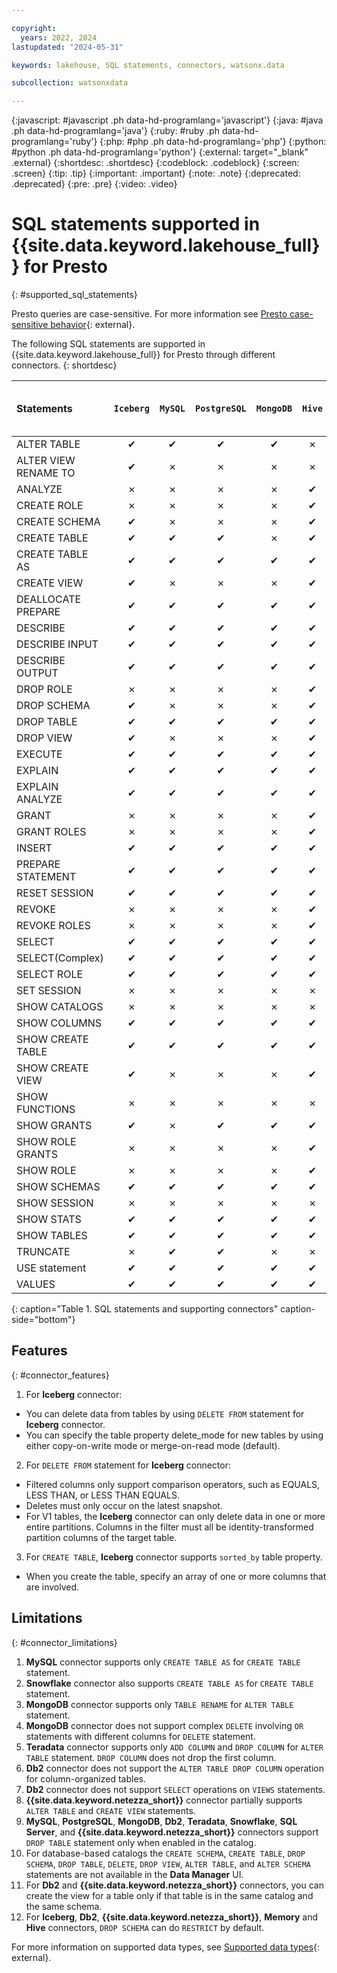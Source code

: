```yaml
---

copyright:
  years: 2022, 2024
lastupdated: "2024-05-31"

keywords: lakehouse, SQL statements, connectors, watsonx.data

subcollection: watsonxdata

---
```


{:javascript: #javascript .ph data-hd-programlang='javascript'}
{:java: #java .ph data-hd-programlang='java'}
{:ruby: #ruby .ph data-hd-programlang='ruby'}
{:php: #php .ph data-hd-programlang='php'}
{:python: #python .ph data-hd-programlang='python'}
{:external: target="_blank" .external}
{:shortdesc: .shortdesc}
{:codeblock: .codeblock}
{:screen: .screen}
{:tip: .tip}
{:important: .important}
{:note: .note}
{:deprecated: .deprecated}
{:pre: .pre}
{:video: .video}

# SQL statements supported in {{site.data.keyword.lakehouse_full}} for Presto
{: #supported_sql_statements}

Presto queries are case-sensitive. For more information see [Presto case-sensitive behavior](watsonxdata?topic=watsonxdata-presto_behavior){: external}.

The following SQL statements are supported in {{site.data.keyword.lakehouse_full}} for Presto through different connectors.
{: shortdesc}

| Statements | `Iceberg` | `MySQL` | `PostgreSQL` | `MongoDB` | `Hive` | `Kafka` | `TPCH` | `TPCDS` | `System` | `JMX` | `Db2` | `IBM Netezza` | `Memory` | `Iceberg in AWS Glue` | `AWS Glue as Meta Store` | `Hudi` | `SQL Server` | `SingleStore` | `Elasticsearch` | `Teradata` | `Snowflake` | `SAP HANA` | `Delta` | `IBM Data Virtualization Manager for z/OS` | `Oracle` | `Informix` | `Prometheus` | `Amazon Redshift` |
| :-------------- | :-------------: | :-------------:| :-------------:| :-------------:| :-------------: | :-------------: | :-------------: | :-------------: | :-------------: | :-------------:| :-------------:| :-------------: | :-------------: | :-------------: | :-------------: | :-------------: | :-------------: | :-------------: | :-------------: | :-------------: | :-------------: | :-------------: | :-------------: | :-----------------------: | :-------------: | :-------------: | :-------------: | :-------------: |
|ALTER TABLE| ✔    | ✔   | ✔  | ✔  | ✗  | ✗  | ✗  | ✗  | ✗  | ✗  | ✔  | ✔  | ✗  | ✗  | ✗  | ✗  | ✔  | ✔  | ✗  | ✔  | ✔  | ✗  | ✗  | ✗  | ✔  | ✔  | ✗  | ✔  |
|ALTER VIEW RENAME TO| ✔    | ✗   | ✗  | ✗  | ✗  | ✗  | ✗  | ✗  | ✗  | ✗  | ✗  | ✗  | ✗  | ✗  | ✗  | ✗  | ✗  | ✗  | ✗  | ✗  | ✗  | ✗  | ✗  | ✗  | ✗  | ✗  | ✗  | ✗  |
|ANALYZE|	✗ |	✗ |	✗ |	✗ |	✔ |	✗ |	✗ |	✗ |	✗ |	✗ |	✗ |	✗ |	✗ |	✗ |	✗ |	✗ |	✗ |	✗ |	✗ |	✗ |	✗ |	✗ |	✗ |	✗ | ✗  | ✗  | ✗  | ✗  |
|CREATE ROLE|	✗ |	✗ |	✗ |	✗ |	✔ |	✗ |	✗ |	✗ |	✗ |	✗ |	✗ |	✗ |	✗ |	✗ |	✗ |	✗ |	✗ |	✗ |	✗ |	✗ |	✗ |	✗ |	✗ |	✗ | ✗  | ✗  | ✗  | ✗  |
|CREATE SCHEMA|	✔ |	✗ |	✗ |	✗ |	✔ |	✗ |	✗ |	✗ |	✗ |	✗ |	✗ |	✗ |	✔ |	✔ |	✔ |	✗ |	✗ |	✗ |	✗ |	✗ |	✗ |	✗ |	✗ |	✗ | ✗  | ✗  | ✗  | ✗  |
|CREATE TABLE|	✔ |	✔ |	✔ |	✗ |	✔ |	✗ |	✗ |	✗ |	✗ |	✗ |	✔ |	✔ |	✔ |	✗ |	✔ |	✗ |	✔ |	✔ |	✗ |	✔ |	✔ |	✔ |	✔ |	✗ | ✔  | ✔  | ✗  | ✔  |
|CREATE TABLE AS|	✔ |	✔ |	✔ |	✔ |	✔ |	✗ |	✗ |	✗ |	✗ |	✗ |	✔ |	✔ |	✗ |	✗ |	✗ |	✗ |	✗ |	✗ |	✗ |	✗ |	✗ |	✗ |	✗ |	✗ | ✗  | ✗  | ✗  | ✗  |
|CREATE VIEW|	✔ |	✗ |	✗ |	✗ |	✔ |	✗ |	✗ |	✗ |	✗ |	✗ |	✗ |	✗ |	✔ |	✗ |	✗ |	✗ |	✗ |	✗ |	✗ |	✗ |	✗ |	✗ |	✗ |	✗ | ✗  | ✗  | ✗  | ✗  |
|DEALLOCATE PREPARE|	✔ |	✔ |	✔ |	✔ |	✔ |	✔ |	✔ |	✔ |	✔ |	✔ |	✔ |	✔ |	✗ |	✗ |	✗ |	✗ |	✗ |	✗ |	✗ |	✗ |	✗ |	✗ |	✗ |	✗ | ✗  | ✗  | ✗  | ✗  |
|DESCRIBE|	✔ |	✔ |	✔ |	✔ |	✔ |	✔ |	✔ |	✔ |	✔ |	✔ |	✔ |	✔ |	✗ |	✗ |	✗ |	✗ |	✗ |	✗ |	✗ |	✗ |	✗ |	✗ |	✗ |	✗ | ✗  | ✗  | ✗  | ✗  |
|DESCRIBE INPUT|	✔ |	✔ |	✔ |	✔ |	✔ |	✔ |	✔ |	✔ |	✔ |	✔ |	✔ |	✔ |	✗ |	✗ |	✗ |	✗ |	✗ |	✗ |	✗ |	✗ |	✗ |	✗ |	✗ |	✗ | ✗  | ✗  | ✗  | ✗  |
|DESCRIBE OUTPUT|	✔ |	✔ |	✔ |	✔ |	✔ |	✔ |	✔ |	✔ |	✔ |	✔ |	✔ |	✔ |	✗ |	✗ |	✗ |	✗ |	✗ |	✗ |	✗ |	✗ |	✗ |	✗ |	✗ |	✗ | ✗  | ✗  | ✗  | ✗  |
|DROP ROLE|	✗ |	✗ |	✗ |	✗ |	✔ |	✗ |	✗ |	✗ |	✗ |	✗ |	✗ |	✗ |	✗ |	✗ |	✗ |	✗ |	✗ |	✗ |	✗ |	✗ |	✗ |	✗ |	✗ |	✗ | ✗  | ✗  | ✗  | ✗  |
|DROP SCHEMA|	✔ |	✗ |	✗ |	✗ |	✔ |	✗ |	✗ |	✗ |	✗ |	✗ |	✗ |	✗ |	✔ |	✗ |	✗ |	✗ |	✗ |	✗ |	✗ |	✗ |	✗ |	✗ |	✗ |	✗ | ✗  | ✗  | ✗  | ✔  |
|DROP TABLE|	✔ |	✔ |	✔ |	✔ |	✔ |	✔ |	✗ |	✗ |	✔ |	✔ |	✔ |	✔ |	✔ |	✗ |	✗ |	✗ |	✔ |	✔ |	✗ |	✔ |	✔ |	✔ |	✔ |	✗ | ✔  | ✔  | ✗  | ✔  |
|DROP VIEW|	✔ |	✗ |	✗ |	✗ |	✔ |	✗ |	✗ |	✗ |	✗ |	✗ |	✗ |	✗ |	✔ |	✗ |	✗ |	✗ |	✗ |	✗ |	✗ |	✗ |	✗ |	✗ |	✗ |	✗ | ✗  | ✗  | ✗  | ✗  |
|EXECUTE|	✔ |	✔ |	✔ |	✔ |	✔ |	✔ |	✔ |	✔ |	✔ |	✔ |	✔ |	✔ |	✗ |	✗ |	✗ |	✗ |	✗ |	✗ |	✗ |	✗ |	✗ |	✗ |	✗ |	✗ | ✗  | ✗  | ✗  | ✗  |
|EXPLAIN|	✔ |	✔ |	✔ |	✔ |	✔ |	✔ |	✔ |	✔ |	✔ |	✔ |	✔ |	✔ |	✗ |	✗ |	✗ |	✗ |	✗ |	✗ |	✗ |	✗ |	✗ |	✗ |	✗ |	✗ | ✗  | ✗  | ✗  | ✗  |
|EXPLAIN ANALYZE|	✔ |	✔ |	✔ |	✔ |	✔ |	✔ |	✔ |	✔ |	✔ |	✔ |	✔ |	✔ |	✗ |	✗ |	✗ |	✗ |	✗ |	✗ |	✗ |	✗ |	✗ |	✗ |	✗ |	✗ | ✗  | ✗  | ✗  | ✗  |
|GRANT|	✗ |	✗ |	✗ |	✗ |	✔ |	✗ |	✗ |	✗ |	✗ |	✗ |	✗ |	✗ |	✗ |	✗ |	✗ |	✗ |	✗ |	✗ |	✗ |	✗ |	✗ |	✗ |	✗ |	✗ | ✗  | ✗  | ✗  | ✗  |
|GRANT ROLES|	✗ |	✗ |	✗ |	✗ |	✔ |	✗ |	✗ |	✗ |	✗ |	✗ |	✗ |	✗ |	✗ |	✗ |	✗ |	✗ |	✗ |	✗ |	✗ |	✗ |	✗ |	✗ |	✗ |	✗ | ✗  | ✗  | ✗  | ✗  |
|INSERT|	✔ |	✔ |	✔ |	✔ |	✔ |	✗ |	✗ |	✗ |	✗ |	✗ |	✔ |	✔ |	✔ |	✗ |	✔ |	✗ |	✔ |	✔ |	✗ |	✔ |	✗ |	✗ |	✗ |	✗ | ✔  | ✔  | ✗  | ✔  |
|PREPARE STATEMENT|	✔ |	✔ |	✔ |	✔ |	✔ |	✔ |	✔ |	✔ |	✔ |	✔ |	✔ |	✔ |	✗ |	✗ |	✗ |	✗ |	✗ |	✗ |	✗ |	✗ |	✗ |	✗ |	✗ |	✗ | ✗  | ✗  | ✗  | ✗  |
|RESET SESSION|	✔ |	✔ |	✔ |	✔ |	✔ |	✔ |	✔ |	✔ |	✔ |	✔ |	✔ |	✔ |	✗ |	✗ |	✗ |	✗ |	✗ |	✗ |	✗ |	✗ |	✗ |	✗ |	✗ |	✗ | ✗  | ✗  | ✗  | ✗  |
|REVOKE|	✗ |	✗ |	✗ |	✗ |	✔ |	✗ |	✗ |	✗ |	✗ |	✗ |	✗ |	✗ |	✗ |	✗ |	✗ |	✗ |	✗ |	✗ |	✗ |	✗ |	✗ |	✗ |	✗ |	✗ | ✗  | ✗  | ✗  | ✗  |
|REVOKE ROLES |	✗ |	✗ |	✗ |	✗ |	✔ |	✗ |	✗ |	✗ |	✗ |	✗ |	✗ |	✗ |	✗ |	✗ |	✗ |	✗ |	✗ |	✗ |	✗ |	✗ |	✗ |	✗ |	✗ |	✗ | ✗  | ✗  | ✗  | ✗  |
|SELECT|	✔ |	✔ |	✔ |	✔ |	✔ |	✔ |	✔ |	✔ |	✔ |	✔ |	✔ |	✔ |	✔ |	✔ |	✔ |	✗ |	✔ |	✔ |	✔ |	✔ |	✔ |	✔ |	✔ |	✔ | ✔  | ✔  | ✔  | ✔  |
|SELECT(Complex)|	✔ |	✔ |	✔ |	✔ |	✔ |	✔ |	✔ |	✔ |	✔ |	✔ |	✗ |	✗ |	✔ |	✔ |	✗ |	✔ |	✔ |	✔ |	✔ |	✔ |	✔ |	✔ |	✔ |	✗ | ✗  | ✗  | ✗  | ✗  |
|SELECT ROLE|	✔ |	✔ |	✔ |	✔ |	✔ |	✔ |	✔ |	✔ |	✔ |	✔ |	✔ |	✔ |	✗ |	✗ |	✗ |	✗ |	✗ |	✗ |	✗ |	✗ |	✗ |	✗ |	✗ |	✗ | ✗  | ✗  | ✗  | ✗  |
|SET SESSION|	✗ |	✗ |	✗ |	✗ |	✗ |	✗ |	✗ |	✗ |	✗ |	✗ |	✗ |	✗ |	✗ |	✗ |	✗ |	✗ |	✗ |	✗ |	✗ |	✗ |	✗ |	✗ |	✗ |	✗ | ✗  | ✗  | ✗  | ✗  |
|SHOW CATALOGS|	✗ |	✗ |	✗ |	✗ |	✗ |	✗ |	✗ |	✗ |	✗ |	✗ |	✗ |	✗ |	✗ |	✗ |	✗ |	✗ |	✗ |	✗ |	✗ |	✗ |	✗ |	✗ |	✗ |	✗ | ✗  | ✗  | ✗  | ✗  |
|SHOW COLUMNS|	✔ |	✔ |	✔ |	✔ |	✔ |	✔ |	✔ |	✔ |	✔ |	✔ |	✔ |	✔ |	✗ |	✗ |	✗ |	✗ |	✗ |	✗ |	✗ |	✗ |	✗ |	✗ |	✗ |	✗ | ✗  | ✗  | ✗  | ✗  |
|SHOW CREATE TABLE|	✔ |	✔ |	✔ |	✔ |	✔ |	✔ |	✔ |	✔ |	✔ |	✔ |	✔ |	✔ |	✗ |	✗ |	✗ |	✗ |	✗ |	✗ |	✗ |	✗ |	✗ |	✗ |	✗ |	✗ | ✗  | ✗  | ✗  | ✗  |
|SHOW CREATE VIEW|	✔ |	✗ |	✗ |	✗ |	✔ |	✗ |	✗ |	✗ |	✗ |	✗ |	✗ |	✗ |	✗ |	✗ |	✗ |	✗ |	✗ |	✗ |	✗ |	✗ |	✗ |	✗ |	✗ |	✗ | ✗  | ✗  | ✗  | ✗  |
|SHOW FUNCTIONS|	✗ |	✗ |	✗ |	✗ |	✗ |	✗ |	✗ |	✗ |	✗ |	✗ |	✗ |	✗ |	✗ |	✗ |	✗ |	✗ |	✗ |	✗ |	✗ |	✗ |	✗ |	✗ |	✗ |	✗ | ✗  | ✗  | ✗  | ✗  |
|SHOW GRANTS|	✔ |	✗ |	✔ |	✔ |	✔ |	✔ |	✔ |	✔ |	✔ |	✔ |	✔ |	✔ |	✔ |	✗ |	✗ |	✔ |	✔ |	✔ |	✔ |	✔ |	✔ |	✗ |	✗ | ✗  | ✔  | ✔  | ✔  |
|SHOW ROLE GRANTS|	✗ |	✗ |	✗ |	✗ |	✔ |	✗ |	✗ |	✗ |	✗ |	✗ |	✗ |	✗ |	✗ |	✗ |	✗ |	✗ |	✗ |	✗ |	✗ |	✗ |	✗ |	✗ |	✗ |	✗ | ✗  | ✗  | ✗  | ✗  |
|SHOW ROLE|	✗ |	✗ |	✗ |	✗ |	✔ |	✗ |	✗ |	✗ |	✗ |	✗ |	✗ |	✗ |	✗ |	✗ |	✗ |	✗ |	✗ |	✗ |	✗ |	✗ |	✗ |	✗ |	✗ |	✗ | ✗  | ✗  | ✗  | ✗  |
|SHOW SCHEMAS|	✔ |	✔ |	✔ |	✔ |	✔ |	✔ |	✔ |	✔ |	✔ |	✔ |	✔ |	✔ |	✗ |	✗ |	✗ |	✗ |	✗ |	✗ |	✗ |	✗ |	✗ |	✗ |	✗ |	✗ | ✗  | ✗  | ✗  | ✗  |
|SHOW SESSION|	✗ |	✗ |	✗ |	✗ |	✗ |	✗ |	✗ |	✗ |	✗ |	✗ |	✗ |	✗ |	✗ |	✗ |	✗ |	✗ |	✗ |	✗ |	✗ |	✗ |	✗ |	✗ |	✗ |	✗ | ✗  | ✗  | ✗  | ✗  |
|SHOW STATS|	✔ |	✔ |	✔ |	✔ |	✔ |	✔ |	✔ |	✔ |	✔ |	✔ |	✔ |	✔ |	✗ |	✗ |	✗ |	✗ |	✗ |	✗ |	✗ |	✗ |	✗ |	✗ |	✗ |	✗ | ✗  | ✗  | ✗  | ✗  |
|SHOW TABLES|	✔ |	✔ |	✔ |	✔ |	✔ |	✔ |	✔ |	✔ |	✔ |	✔ |	✔ |	✔ |	✗ |	✗ |	✗ |	✗ |	✗ |	✗ |	✗ |	✗ |	✗ |	✗ |	✗ |	✗ | ✗  | ✗  | ✗  | ✗  |
|TRUNCATE|	✗ |	✔ |	✔ |	✗ |	✗ |	✗ |	✗ |	✗ |	✗ |	✗ |	✔ |	✔ |	✗ |	✗ |	✗ |	✗ |	✗ |	✗ |	✗ |	✗ |	✗ |	✗ |	✗ |	✗ | ✗  | ✗  | ✗  | ✗  |
|USE statement|	✔ |	✔ |	✔ |	✔ |	✔ |	✔ |	✔ |	✔ |	✔ |	✔ |	✔ |	✔ |	✗ |	✗ |	✗ |	✗ |	✗ |	✗ |	✗ |	✗ |	✗ |	✗ |	✗ |	✗ | ✗  | ✗  | ✗  | ✗  |
|VALUES|	✔ |	✔ |	✔ |	✔ |	✔ |	✗ |	✗ |	✗ |	✗ |	✗ |	✔ |	✔ |	✗ |	✗ |	✗ |	✗ |	✗ |	✗ |	✗ |	✗ |	✗ |	✗ |	✗ |	✗ | ✗  | ✗  | ✗  | ✗  |
{: caption="Table 1. SQL statements and supporting connectors" caption-side="bottom"}

## Features
{: #connector_features}

1. For **Iceberg** connector:
- You can delete data from tables by using `DELETE FROM` statement for **Iceberg** connector.
- You can specify the table property delete_mode for new tables by using either copy-on-write mode or merge-on-read mode (default).
2. For `DELETE FROM` statement for **Iceberg** connector:
- Filtered columns only support comparison operators, such as EQUALS, LESS THAN, or LESS THAN EQUALS.
- Deletes must only occur on the latest snapshot.
- For V1 tables, the **Iceberg** connector can only delete data in one or more entire partitions. Columns in the filter must all be identity-transformed partition columns of the target table.
3. For `CREATE TABLE`, **Iceberg** connector supports `sorted_by` table property.
- When you create the table, specify an array of one or more columns that are involved.

## Limitations
{: #connector_limitations}

1. **MySQL** connector supports only `CREATE TABLE AS` for `CREATE TABLE` statement.
2. **Snowflake** connector also supports `CREATE TABLE AS` for `CREATE TABLE` statement.
3. **MongoDB** connector supports only `TABLE RENAME` for `ALTER TABLE` statement.
4. **MongoDB** connector does not support complex `DELETE` involving `OR` statements with different columns for `DELETE` statement.
5. **Teradata** connector supports only `ADD COLUMN` and `DROP COLUMN` for `ALTER TABLE` statement. `DROP COLUMN` does not drop the first column.
6. **Db2** connector does not support the `ALTER TABLE DROP COLUMN` operation for column-organized tables.
7. **Db2** connector does not support `SELECT` operations on `VIEWS` statements.
8. **{{site.data.keyword.netezza_short}}** connector partially supports `ALTER TABLE` and `CREATE VIEW` statements.
9. **MySQL**, **PostgreSQL**, **MongoDB**, **Db2**, **Teradata**, **Snowflake**, **SQL Server**, and **{{site.data.keyword.netezza_short}}** connectors support `DROP TABLE` statement only when enabled in the catalog.
10. For database-based catalogs the `CREATE SCHEMA`, `CREATE TABLE`, `DROP SCHEMA`, `DROP TABLE`, `DELETE`, `DROP VIEW`, `ALTER TABLE`, and `ALTER SCHEMA` statements are not available in the **Data Manager** UI.
11. For **Db2** and **{{site.data.keyword.netezza_short}}** connectors, you can create the view for a table only if that table is in the same catalog and the same schema.
12. For **Iceberg**, **Db2**, **{{site.data.keyword.netezza_short}}**, **Memory** and **Hive** connectors, `DROP SCHEMA` can do `RESTRICT` by default.

For more information on supported data types, see [Supported data types](watsonxdata?topic=watsonxdata-supported_datatypes){: external}.
